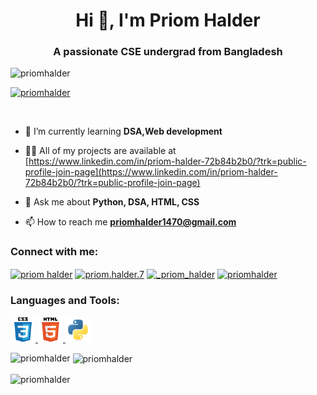 <h1 align="center">Hi 👋, I'm Priom Halder</h1>
<h3 align="center">A passionate CSE undergrad from Bangladesh</h3>

<p align="left"> <img src="https://komarev.com/ghpvc/?username=priomhalder&label=Profile%20views&color=0e75b6&style=flat" alt="priomhalder" /> </p>

<p align="left"> <a href="https://github.com/ryo-ma/github-profile-trophy"><img src="https://github-profile-trophy.vercel.app/?username=priomhalder" alt="priomhalder" /></a> </p>

<p align="left"> <a href="https://twitter.com/" target="blank"><img src="https://img.shields.io/twitter/follow/?logo=twitter&style=for-the-badge" alt="" /></a> </p>

- 🌱 I’m currently learning **DSA,Web development**

- 👨‍💻 All of my projects are available at [https://www.linkedin.com/in/priom-halder-72b84b2b0/?trk=public-profile-join-page](https://www.linkedin.com/in/priom-halder-72b84b2b0/?trk=public-profile-join-page)

- 💬 Ask me about **Python, DSA, HTML, CSS**

- 📫 How to reach me **priomhalder1470@gmail.com**

<h3 align="left">Connect with me:</h3>
<p align="left">
<a href="https://linkedin.com/in/priom halder" target="blank"><img align="center" src="https://raw.githubusercontent.com/rahuldkjain/github-profile-readme-generator/master/src/images/icons/Social/linked-in-alt.svg" alt="priom halder" height="30" width="40" /></a>
<a href="https://fb.com/priom.halder.7" target="blank"><img align="center" src="https://raw.githubusercontent.com/rahuldkjain/github-profile-readme-generator/master/src/images/icons/Social/facebook.svg" alt="priom.halder.7" height="30" width="40" /></a>
<a href="https://instagram.com/_priom_halder" target="blank"><img align="center" src="https://raw.githubusercontent.com/rahuldkjain/github-profile-readme-generator/master/src/images/icons/Social/instagram.svg" alt="_priom_halder" height="30" width="40" /></a>
<a href="https://www.leetcode.com/priomhalder" target="blank"><img align="center" src="https://raw.githubusercontent.com/rahuldkjain/github-profile-readme-generator/master/src/images/icons/Social/leet-code.svg" alt="priomhalder" height="30" width="40" /></a>
</p>

<h3 align="left">Languages and Tools:</h3>
<p align="left"> <a href="https://www.w3schools.com/css/" target="_blank" rel="noreferrer"> <img src="https://raw.githubusercontent.com/devicons/devicon/master/icons/css3/css3-original-wordmark.svg" alt="css3" width="40" height="40"/> </a> <a href="https://www.w3.org/html/" target="_blank" rel="noreferrer"> <img src="https://raw.githubusercontent.com/devicons/devicon/master/icons/html5/html5-original-wordmark.svg" alt="html5" width="40" height="40"/> </a> <a href="https://www.python.org" target="_blank" rel="noreferrer"> <img src="https://raw.githubusercontent.com/devicons/devicon/master/icons/python/python-original.svg" alt="python" width="40" height="40"/> </a> </p>

<p><img align="left" src="https://github-readme-stats.vercel.app/api/top-langs?username=priomhalder&show_icons=true&locale=en&layout=compact" alt="priomhalder" /></p>

<p>&nbsp;<img align="center" src="https://github-readme-stats.vercel.app/api?username=priomhalder&show_icons=true&locale=en" alt="priomhalder" /></p>

<p><img align="center" src="https://github-readme-streak-stats.herokuapp.com/?user=priomhalder&" alt="priomhalder" /></p>

